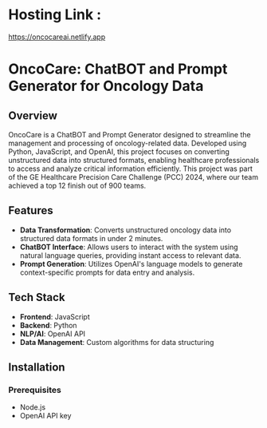 # Hosting Link :
https://oncocareai.netlify.app

# OncoCare: ChatBOT and Prompt Generator for Oncology Data

## Overview

OncoCare is a ChatBOT and Prompt Generator designed to streamline the management and processing of oncology-related data. Developed using Python, JavaScript, and OpenAI, this project focuses on converting unstructured data into structured formats, enabling healthcare professionals to access and analyze critical information efficiently. This project was part of the GE Healthcare Precision Care Challenge (PCC) 2024, where our team achieved a top 12 finish out of 900 teams.

## Features

- **Data Transformation**: Converts unstructured oncology data into structured data formats in under 2 minutes.
- **ChatBOT Interface**: Allows users to interact with the system using natural language queries, providing instant access to relevant data.
- **Prompt Generation**: Utilizes OpenAI's language models to generate context-specific prompts for data entry and analysis.

## Tech Stack

- **Frontend**: JavaScript
- **Backend**: Python
- **NLP/AI**: OpenAI API
- **Data Management**: Custom algorithms for data structuring

## Installation

### Prerequisites

- Node.js
- OpenAI API key
